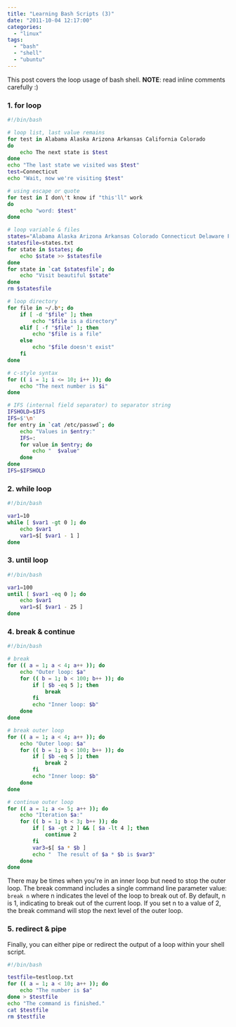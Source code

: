 ```yaml
---
title: "Learning Bash Scripts (3)"
date: "2011-10-04 12:17:00"
categories: 
  - "linux"
tags: 
  - "bash"
  - "shell"
  - "ubuntu"
---
```


This post covers the loop usage of bash shell. **NOTE**: read inline comments carefully :)

### 1. for loop

```bash
#!/bin/bash

# loop list, last value remains
for test in Alabama Alaska Arizona Arkansas California Colorado
do
    echo The next state is $test
done
echo "The last state we visited was $test"
test=Connecticut
echo "Wait, now we're visiting $test"

# using escape or quote
for test in I don\'t know if "this'll" work
do
    echo "word: $test"
done

# loop variable & files
states="Alabama Alaska Arizona Arkansas Colorado Connecticut Delaware Florida Georgia"
statesfile=states.txt
for state in $states; do
    echo $state >> $statesfile
done
for state in `cat $statesfile`; do
    echo "Visit beautiful $state"
done
rm $statesfile

# loop directory
for file in ~/.b*; do
    if [ -d "$file" ]; then
        echo "$file is a directory"
    elif [ -f "$file" ]; then
        echo "$file is a file"
    else
        echo "$file doesn't exist"
    fi
done

# c-style syntax
for (( i = 1; i <= 10; i++ )); do
    echo "The next number is $i"
done

# IFS (internal field separator) to separator string
IFSHOLD=$IFS
IFS=$'\n'
for entry in `cat /etc/passwd`; do
    echo "Values in $entry:"
    IFS=:
    for value in $entry; do
        echo "  $value"
    done
done
IFS=$IFSHOLD
```

### 2. while loop

```bash
#!/bin/bash

var1=10
while [ $var1 -gt 0 ]; do
    echo $var1
    var1=$[ $var1 - 1 ]
done
```

### 3. until loop

```bash
#!/bin/bash

var1=100
until [ $var1 -eq 0 ]; do
    echo $var1
    var1=$[ $var1 - 25 ]
done
```

### 4. break & continue

```bash
#!/bin/bash

# break
for (( a = 1; a < 4; a++ )); do
    echo "Outer loop: $a"
    for (( b = 1; b < 100; b++ )); do
        if [ $b -eq 5 ]; then
            break
        fi
        echo "Inner loop: $b"
    done
done

# break outer loop
for (( a = 1; a < 4; a++ )); do
    echo "Outer loop: $a"
    for (( b = 1; b < 100; b++ )); do
        if [ $b -eq 5 ]; then
            break 2
        fi
        echo "Inner loop: $b"
    done
done

# continue outer loop
for (( a = 1; a <= 5; a++ )); do
    echo "Iteration $a:"
    for (( b = 1; b < 3; b++ )); do
        if [ $a -gt 2 ] && [ $a -lt 4 ]; then
            continue 2
        fi
        var3=$[ $a * $b ]
        echo "  The result of $a * $b is $var3"
    done
done
```

There may be times when you're in an inner loop but need to stop the outer loop. The break command includes a single command line parameter value: `break n` where n indicates the level of the loop to break out of. By default, n is 1, indicating to break out of the current loop. If you set n to a value of 2, the break command will stop the next level of the outer loop.

### 5. redirect & pipe

Finally, you can either pipe or redirect the output of a loop within your shell script.

```bash
#!/bin/bash

testfile=testloop.txt
for (( a = 1; a < 10; a++ )); do
    echo "The number is $a"
done > $testfile
echo "The command is finished."
cat $testfile
rm $testfile
```
